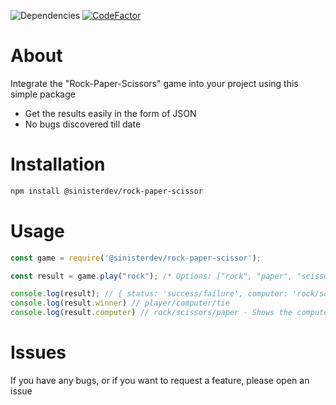 ![Dependencies](https://img.shields.io/badge/Dependenices-0-brightgreen) [![CodeFactor](https://www.codefactor.io/repository/github/sinisterdeveloper/rock-paper-scissor/badge/stable)](https://www.codefactor.io/repository/github/sinisterdeveloper/rock-paper-scissor/overview/stable)

# About
Integrate the "Rock-Paper-Scissors" game into your project using this simple package
* Get the results easily in the form of JSON
* No bugs discovered till date

# Installation
```bash
npm install @sinisterdev/rock-paper-scissor
```
# Usage
```javascript
const game = require('@sinisterdev/rock-paper-scissor');

const result = game.play("rock"); /* Options: ["rock", "paper", "scissors"] */

console.log(result); // { status: 'success/failure', computer: 'rock/scissors/paper', winner: 'player/computer/tie' }
console.log(result.winner) // player/computer/tie
console.log(result.computer) // rock/scissors/paper - Shows the computer's choice
```

# Issues
If you have any bugs, or if you want to request a feature, please open an issue
